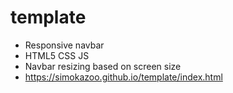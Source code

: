 # template
- Responsive navbar 
- HTML5 CSS JS
- Navbar resizing based on screen size
- https://simokazoo.github.io/template/index.html
